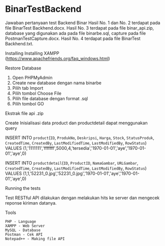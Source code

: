 # BinarTestBackend

Jawaban pertanyaan test Backend Binar
Hasil No. 1 dan No. 2 terdapat pada file BinarTest Backhend.docx.
Hasil No. 3 terdapat pada file binar_api.zip, database yang digunakan ada pada file binarbe.sql, 
capture pada file PostmanTestCapture.docx.
Hasil No. 4 terdapat pada file BinarTest Backhend.txt.

Installing
Installing XAMPP (https://www.apachefriends.org/faq_windows.html)

Restore Database
1. Open PHPMyAdmin
2. Create new database dengan nama binarbe
3. Pilih tab Import
4. Pilih tombol Choose File 
5. Pilih file database dengan format .sql
6. Pilih tombol GO

Ekstrak file api .zip

Create Inisialisasi data product dan productdetail
dapat menggunakan query

INSERT INTO `product`(`ID`, `ProdukNo`, `Deskripsi`, `Harga`, `Stock`, `StatusProduk`, `CreatedTime`, `CreatedBy`, `LastModifiedTime`, `LastModifiedBy`, `RowStatus`) VALUES (1,'1111111','fffffff',5000,4,'tersedia','1970-01-01','aye','1970-01-01','aye',0)

INSERT INTO `productdetail`(`ID`, `ProductID`, `NamaGambar`, `URLGambar`, `CreatedTime`, `CreatedBy`, `LastModifiedTime`, `LastModifiedBy`, `RowStatus`) VALUES (1,1,'52231_0.jpg','52231_0.jpg','1970-01-01','aye','1970-01-01','aye',0)

Running the tests

Test RESTful API dilakukan dengan melakukan hits ke server dan mengecek reponse kiriman datanya.

Tools 

    PHP - Language
    XAMPP - Web Server
    MySQL - Database
    Postman - Cek API
    Notepad++ - Making file API
